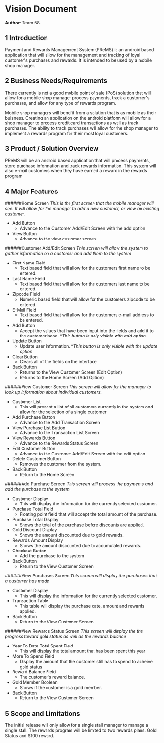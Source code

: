 # Vision Document

**Author**: Team 58

## 1 Introduction

Payment and Rewards Management System (PReMS) is an android based application that will allow for the management and tracking of loyal customer's purchases and rewards.  It is intended to be used by a mobile shop manager.

## 2 Business Needs/Requirements

There currently is not a good mobile point of sale (PoS) solution that will allow for a mobile shop manager process payments, track a customer's purchases, and allow for any type of rewards program.

Mobile shop managers will benefit from a solution that is as mobile as their buisness.  Creating an application on the android platform will allow for a shop manager to process credit card transactions as well as track purchases.  The ability to track purchases will allow for the shop manager to implement a rewards program for their most loyal customers.

## 3 Product / Solution Overview

PReMS will be an android based application that will process payments, store purchase information and track rewards information.  This system will also e-mail customers when they have earned a reward in the rewards program.

## 4 Major Features

######Home Screen
*This is the first screen that the mobile manager will see.  It will allow for the manager to add a new customer, or view an existing customer.*
- Add Button
	- Advance to the Customer Add/Edit Screen with the add option
- View Button
	- Advance to the view customer screen

######Customer Add/Edit Screen
*This screen will allow the system to gather information on a customer and add them to the system* 
- First Name Field
	- Text based field that will allow for the customers first name to be entered.
- Last Name Field
	- Text based field that will allow for the customers last name to be entered.
- Zipcode Field
	- Numeric based field that will allow for the customers zipcode to be entered.
- E-Mail Field
	- Text based field that will allow for the customers e-mail address to be entered.   
- Add Button
	- Accept the values that have been input into the fields and add it to the customer base. 
    **This button is only visible with add option*
- Update Button
	- Update user information.
	**This button is only visible with the update option*
- Clear Button
	- Clears all of the fields on the interface
- Back Button
	- Returns to the View Customer Screen (Edit Option)
	- Returns to the Home Screen (Add Option)


######View Customer Screen
*This screen will allow for the manager to look up information about individual customers.*
- Customer List
	- This will present a list of all customers currently in the system and allow for the selection of a single customer
- Add Purchase Button
	- Advance to the Add Transaction Screen
- View Purchase List Button
	- Advance to the Transaction List Screen
- View Rewards Button 
	- Advance to the Rewards Status Screen
- Edit Customer Button
	- Advance to the Customer Add/Edit Screen with the edit option
- Delete Customer Button
	- Removes the customer from the system.
- Back Button
	- Return to the Home Screen

######Add Purchase Screen
*This screen will process the payments and add the purchase to the system.*
- Customer Display
	- This will display the information for the currently selected customer.
- Purchase Total Field
	- Floating point field that will accept the total amount of the purchase.
- Purchase Total Display
	- Shows the total of the purchase before discounts are applied.
- Gold Discount Display
	- Shows the amount discounted due to gold rewards. 
- Rewards Amount Display
	- Shows the amount discounted due to accumulated rewards.
- Checkout Button
	- Add the purchase to the system
- Back Button
	- Return to the View Customer Screen

######View Purchases Screen
*This screen will display the purchases that a customer has made*
- Customer Display
	- This will display the information for the currently selected customer.
- Transaction Table
	- This table will display the purchase date, amount and rewards applied.
- Back Button
	- Return to the View Customer Screen

######View Rewards Status Screen
*This screen will display the the progress toward gold status as well as the rewards balance*
- Year To Date Total Spent Field
	- This will display the total amount that has been spent this year
- More To Spend Field
	- Display the amount that the customer still has to spend to acheive gold status
- Reward Balance Field
	- The customer's reward balance.
- Gold Member Boolean
	- Shows if the customer is a gold member.
- Back Button
	- Return to the View Customer Screen

## 5 Scope and Limitations

The initial release will only allow for a single stall manager to manage a single stall.  The rewards program will be limited to two rewards plans.  Gold Status and $100 reward.